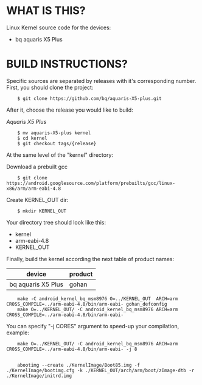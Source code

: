 WHAT IS THIS?
=============

Linux Kernel source code for the devices:
* bq aquaris X5 Plus


BUILD INSTRUCTIONS?
===================

Specific sources are separated by releases with it's corresponding number. First, you should
clone the project:

        $ git clone https://github.com/bq/aquaris-X5-plus.git 

After it, choose the release you would like to build:

*Aquaris X5 Plus*

        $ mv aquaris-X5-plus kernel
        $ cd kernel
        $ git checkout tags/{release}

At the same level of the "kernel" directory:

Download a prebuilt gcc

        $ git clone https://android.googlesource.com/platform/prebuilts/gcc/linux-x86/arm/arm-eabi-4.8

Create KERNEL_OUT dir:

        $ mkdir KERNEL_OUT 
  
Your directory tree should look like this:
* kernel
* arm-eabi-4.8
* KERNEL_OUT

Finally, build the kernel according the next table of product names:

| device                    | product                 |
| --------------------------|-------------------------|
| bq aquaris X5 Plus        | gohan                   |


        make -C android_kernel_bq_msm8976 O=../KERNEL_OUT  ARCH=arm CROSS_COMPILE=../arm-eabi-4.8/bin/arm-eabi- gohan_defconfig
        make O=../KERNEL_OUT/ -C android_kernel_bq_msm8976 ARCH=arm  CROSS_COMPILE=../arm-eabi-4.8/bin/arm-eabi-                       
    
You can specify "-j CORES" argument to speed-up your compilation, example:

        make O=../KERNEL_OUT/ -C android_kernel_bq_msm8976 ARCH=arm  CROSS_COMPILE=../arm-eabi-4.8/bin/arm-eabi- -j 8
        
        
        abootimg --create ./KernelImage/Boot85.img -f ./KernelImage/bootimg.cfg -k ./KERNEL_OUT/arch/arm/boot/zImage-dtb -r ./KernelImage/initrd.img

